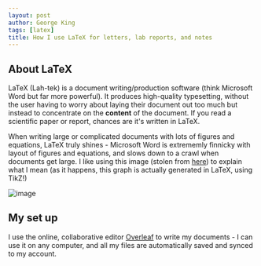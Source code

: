 ```yaml
---
layout: post
author: George King
tags: [latex]
title: How I use LaTeX for letters, lab reports, and notes
---
```


## About LaTeX

LaTeX (Lah-tek) is a document writing/production software (think Microsoft Word but far more powerful). It produces high-quality typesetting, without the user having to worry about laying their document out too much but instead to concentrate on the **content** of the document. If you read a scientific paper or report, chances are it's written in LaTeX. 

When writing large or complicated documents with lots of figures and equations, LaTeX truly shines - Microsoft Word is extrememly finnicky with layout of figures and equations, and slows down to a crawl when documents get large. I like using this image (stolen from [here](https://www.reddit.com/r/LaTeX/comments/uw77th/graph_that_illustrates_why_latex_is_worth_knowing/)) to explain what I mean (as it happens, this graph is actually generated in LaTeX, using TikZ!)

![image](https://user-images.githubusercontent.com/29047288/202855688-537aec2f-194e-4b1c-9f0f-6e1f4797ac34.png)

## My set up

I use the online, collaborative editor [Overleaf](https://www.overleaf.com/) to write my documents - I can use it on any computer, and all my files are automatically saved and synced to my account.

